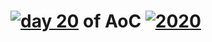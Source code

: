 # [![day 20](20)](https://adventofcode.com/2020/day/20) of AoC [![2020](2020)](https://adventofcode.com/2020)
